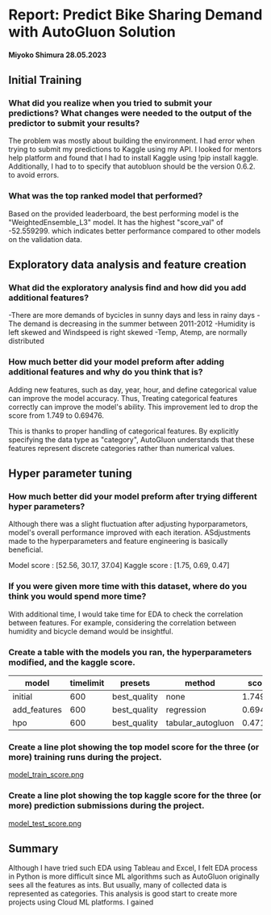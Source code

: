 # Report: Predict Bike Sharing Demand with AutoGluon Solution
#### Miyoko Shimura 28.05.2023

## Initial Training
### What did you realize when you tried to submit your predictions? What changes were needed to the output of the predictor to submit your results?

The problem was mostly about building the environment.
I had error when trying to submit my predictions to Kaggle using my API.
I looked for mentors help platform and found that I had to install Kaggle
using !pip install kaggle. Additionally, I had to to specify that autobluon
should be the version 0.6.2. to avoid errors.

### What was the top ranked model that performed?
Based on the provided leaderboard, the best performing model is the "WeightedEnsemble_L3" model.
It has the highest "score_val" of -52.559299.
which indicates better performance compared to other models on the validation data. 

## Exploratory data analysis and feature creation
### What did the exploratory analysis find and how did you add additional features?

-There are more demands of bycicles in sunny days and less in rainy days 
-The demand is decreasing in the summer between 2011-2012
-Humidity is left skewed and Windspeed is right skewed
-Temp, Atemp, are normally distributed

### How much better did your model preform after adding additional features and why do you think that is?
Adding new features, such as day, year, hour, and define categorical value can improve the model
accuracy. Thus, Treating categorical features correctly can improve the model's ability.
This improvement led to drop the score from 1.749 to 0.69476.

This is thanks to proper handling of categorical features.
By explicitly specifying the data type as "category", 
AutoGluon understands that these features represent discrete categories rather than numerical values.

## Hyper parameter tuning
### How much better did your model preform after trying different hyper parameters?
Although there was a slight fluctuation after adjusting hyporparametors,
model's overall performance improved with each iteration.
ASdjustments made to the hyperparameters and feature engineering is basically beneficial.

Model score  : [52.56, 30.17, 37.04]
Kaggle score : [1.75, 0.69, 0.47]

### If you were given more time with this dataset, where do you think you would spend more time?
With additional time, I would take time for EDA to check the correlation between features.
For example, considering the correlation between humidity and bicycle demand would be insightful.  


### Create a table with the models you ran, the hyperparameters modified, and the kaggle score.
|model|timelimit|presets|method|score|
|--|--|--|--|--|
|initial|600|best_quality|none|1.74997|
|add_features|600|best_quality|regression|0.69476|
|hpo|600|best_quality|tabular_autogluon|0.47101|


### Create a line plot showing the top model score for the three (or more) training runs during the project.
[model_train_score.png](project/img/model_train_score.png)

### Create a line plot showing the top kaggle score for the three (or more) prediction submissions during the project.

[model_test_score.png](project/img/model_test_score.png)

## Summary
Although I have tried such EDA using Tableau and Excel, I felt EDA process in Python
is more difficult since ML algorithms such as AutoGluon originally sees all the features as ints.
But usually, many of collected data is represented as categories. This analysis is good start to
create more projects using Cloud ML platforms. I gained 
